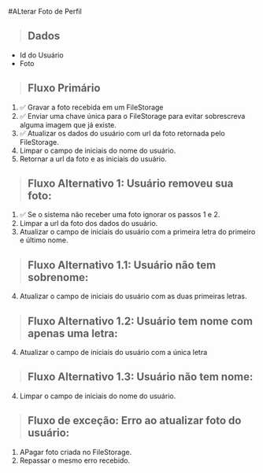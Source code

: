 #ALterar Foto de Perfil

> ## Dados
* Id do Usuário
* Foto

> ## Fluxo Primário
1. ✅ Gravar a foto recebida em um FileStorage
2. ✅ Enviar uma chave única para o FileStorage para evitar sobrescreva alguma imagem que já existe.
3. ✅ Atualizar os dados do usuário com url da foto retornada pelo FileStorage.
4. Limpar o campo de iniciais do nome do usuário.
5. Retornar a url da foto e as iniciais do usuário.

> ## Fluxo Alternativo 1: Usuário removeu sua foto:
1. ✅ Se o sistema não receber uma foto ignorar os passos 1 e 2.
3. Limpar a url da foto dos dados do usuário.
4. Atualizar o campo de iniciais do usuário com a primeira letra do primeiro e último nome.

> ## Fluxo Alternativo 1.1: Usuário não tem sobrenome:
4. Atualizar o campo de iniciais do usuário com as duas primeiras letras.

> ## Fluxo Alternativo 1.2: Usuário tem nome com apenas uma letra:
4. Atualizar o campo de iniciais do usuário com a única letra

> ## Fluxo Alternativo 1.3: Usuário não tem nome:
4. Limpar o campo de iniciais do nome do usuário.

> ## Fluxo de exceção: Erro ao atualizar foto do usuário:
1. APagar foto criada no FileStorage.
2. Repassar o mesmo erro recebido.
